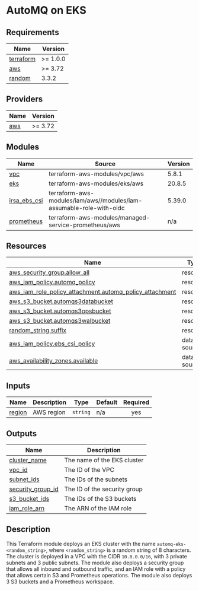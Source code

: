 # AutoMQ on EKS

<!-- BEGINNING OF PRE-COMMIT-TERRAFORM DOCS HOOK -->
## Requirements

| Name | Version |
|------|---------|
| <a name="requirement_terraform"></a> [terraform](#requirement\_terraform) | >= 1.0.0 |
| <a name="requirement_aws"></a> [aws](#requirement\_aws) | >= 3.72 |
| <a name="requirement_random"></a> [random](#requirement\_random) | 3.3.2 |

## Providers

| Name | Version |
|------|---------|
| <a name="provider_aws"></a> [aws](#provider\_aws) | >= 3.72 |

## Modules

| Name | Source | Version |
|------|--------|---------|
| <a name="module_vpc"></a> [vpc](#module\_vpc) | terraform-aws-modules/vpc/aws | 5.8.1 |
| <a name="module_eks"></a> [eks](#module\_eks) | terraform-aws-modules/eks/aws | 20.8.5 |
| <a name="module_irsa_ebs_csi"></a> [irsa\_ebs\_csi](#module\_irsa\_ebs\_csi) | terraform-aws-modules/iam/aws//modules/iam-assumable-role-with-oidc | 5.39.0 |
| <a name="module_prometheus"></a> [prometheus](#module\_prometheus) | terraform-aws-modules/managed-service-prometheus/aws | n/a |

## Resources

| Name | Type |
|------|------|
| [aws_security_group.allow_all](https://registry.terraform.io/providers/hashicorp/aws/latest/docs/resources/security_group) | resource |
| [aws_iam_policy.automq_policy](https://registry.terraform.io/providers/hashicorp/aws/latest/docs/resources/iam_policy) | resource |
| [aws_iam_role_policy_attachment.automq_policy_attachment](https://registry.terraform.io/providers/hashicorp/aws/latest/docs/resources/iam_role_policy_attachment) | resource |
| [aws_s3_bucket.automqs3databucket](https://registry.terraform.io/providers/hashicorp/aws/latest/docs/resources/s3_bucket) | resource |
| [aws_s3_bucket.automqs3opsbucket](https://registry.terraform.io/providers/hashicorp/aws/latest/docs/resources/s3_bucket) | resource |
| [aws_s3_bucket.automqs3walbucket](https://registry.terraform.io/providers/hashicorp/aws/latest/docs/resources/s3_bucket) | resource |
| [random_string.suffix](https://registry.terraform.io/providers/hashicorp/random/latest/docs/resources/string) | resource |
| [aws_iam_policy.ebs_csi_policy](https://registry.terraform.io/providers/hashicorp/aws/latest/docs/data-sources/iam_policy) | data source |
| [aws_availability_zones.available](https://registry.terraform.io/providers/hashicorp/aws/latest/docs/data-sources/availability_zones) | data source |

## Inputs

| Name | Description | Type | Default | Required |
|------|-------------|------|---------|:--------:|
| <a name="input_region"></a> [region](#input\_region) | AWS region | `string` | n/a | yes |

## Outputs

| Name | Description |
|------|-------------|
| <a name="output_cluster_name"></a> [cluster\_name](#output\_cluster\_name) | The name of the EKS cluster |
| <a name="output_vpc_id"></a> [vpc\_id](#output\_vpc\_id) | The ID of the VPC |
| <a name="output_subnet_ids"></a> [subnet\_ids](#output\_subnet\_ids) | The IDs of the subnets |
| <a name="output_security_group_id"></a> [security\_group\_id](#output\_security\_group\_id) | The ID of the security group |
| <a name="output_s3_bucket_ids"></a> [s3\_bucket\_ids](#output\_s3\_bucket\_ids) | The IDs of the S3 buckets |
| <a name="output_iam_role_arn"></a> [iam\_role\_arn](#output\_iam\_role\_arn) | The ARN of the IAM role |
<!-- END OF PRE-COMMIT-TERRAFORM DOCS HOOK -->

## Description

This Terraform module deploys an EKS cluster with the name `automq-eks-<random_string>`, where `<random_string>` is a random string of 8 characters. The cluster is deployed in a VPC with the CIDR `10.0.0.0/16`, with 3 private subnets and 3 public subnets. The module also deploys a security group that allows all inbound and outbound traffic, and an IAM role with a policy that allows certain S3 and Prometheus operations. The module also deploys 3 S3 buckets and a Prometheus workspace.